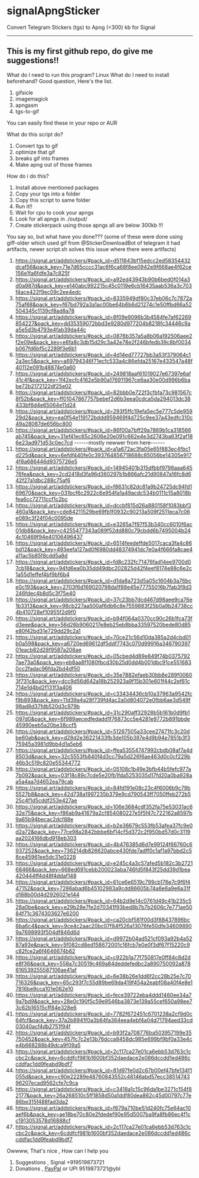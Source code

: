 # signalApngSticker
Convert Telegram Stickers (tgs) to Apng (&lt;300) kb for Signal

---
This is my first github repo, do give me suggestions!!
---
What do I need to run this program? Linux
What do I need to install beforehand? Good question, Here's the list.
1. gifsicle 
2. imagemagick 
3. apngasm 
4. tgs-to-gif 

You can easily find these in your repo or AUR 

What do this script do? 
1. Convert tgs to gif
2. optimize that gif
3. breaks gif into frames
4. Make apng out of those frames

How do i do this?
1. Install above mentioned packages
2. Copy your tgs into a folder
3. Copy this script to same folder
4. Run it!!
5. Wait for cpu to cook your apngs
6. Look for all apngs in ./output/
7. Create stickerpack using those apngs all are below 300kb !!!

You say so, but what have you done??? 
(some of these were done using giff-older which used gif from @StickerDownloadBot of telegram it had artifacts, newer script.sh solves this issue where there were artifacts)
1. https://signal.art/addstickers/#pack_id=d511843bf15edcc2ed58354432dcaf56&pack_key=71e7d65cccc31ac6f6ca68f8ee0942e9f668ae4f62ce156e1fa6fdfe3a7c825f
2. https://signal.art/addstickers/#pack_id=a92ed43943b90b6bed0f014a3d0a987d&pack_key=e140abc992215c45c0119e6cb16435aab536a3c703f4ace422f9ec09c2ee4edc
3. https://signal.art/addstickers/#pack_id=8335949df80c37eb06c7c7872a75af68&pack_key=f67bd792a3a1ac00be64b6b6d21274c1e50ffbd66a52504345c1139cf8ad8a78
4. https://signal.art/addstickers/#pack_id=8f09e9096b3b4584fe7af62269854227&pack_key=dd35359072bbd3e9280d977204b8218fc34446c9aa5e5d3b4793e4fab39da44c
5. https://signal.art/addstickers/#pack_id=0876b357a5a8b06a192506aee2f2e09e&pack_key=e6fa8c3db15d29c3a42e78e2f246bfedb39c8bf0034b067fd6bf5c2289f3e6b1
6. https://signal.art/addstickers/#pack_id=4d14ed77727bb3a53f379064c12a3ec5&pack_key=a69794346f71ecfc533a4c86efda25167e433547a48f40112e091b48874e0a60
7. https://signal.art/addstickers/#pack_id=249818aaf61019027e67397e6af41c4f&pack_key=1f42ecfc4162e5b90a176911967ce6aa30e00d996b6babe72b2172122df25e02
8. https://signal.art/addstickers/#pack_id=82bbb0e722f3cfbfa73c981567c8f52b&pack_key=ff01047867757bebef2d6b3eea0cdca5da294013dc38433bf6d4e65064e11d24
9. https://signal.art/addstickers/#pack_id=293f5ffc19efa5ec5e777c5de95929d2&pack_key=ea0f54e119172bddd959469f4d725c9ee37a43edfc310c49a28067de656bc800
10. https://signal.art/addstickers/#pack_id=86f00a7bff29a7869b1ca318566ab745&pack_key=31ef41ec65c2606e20e091c662e4e3d2743ba63f2af186e23ad971d53c0ec7cd
------mostly newwer from here------
11. https://signal.art/addstickers/#pack_id=a1a672ac3fa05e65f883ec4fbc1d225d&pack_key=6efdf440fe0c393764856718688c85056be14305e9174f8a686446d9375726e5
12. https://signal.art/addstickers/#pack_id=14945401b315dfbbf9798aaa64576fea&pack_key=2cd2418d3fa96d360297b1b866afc21d90847a16fc8d642f27a1dbc288c75af6
13. https://signal.art/addstickers/#pack_id=f8631c82dc81a9b24725dc94fd169670&pack_key=031bcf6c2922c6e954fa1a49acdc534b0111c15a8018bfea6cc72711ccf1c2bc
14. https://signal.art/addstickers/#pack_id=dccbf815d26a880158f1083bbf3460a1&pack_key=cde84211529be69fb1f0932c90213a509f2511eca7c06e089c3f24f04c0095de
15. https://signal.art/addstickers/#pack_id=e3265a7f97f53b340cc6010f6ac01db8&pack_key=c4255477343a089f52dd880c79cbdd6b7495004b244c10469f94e40106496437
16. https://signal.art/addstickers/#pack_id=6514feedeffde5017caca3fa4c86bd12&pack_key=493eefa127ad0f6980dd48374941dc7e0a4f666fa8cae4a11ac5b85f8cdd5a8d
17. https://signal.art/addstickers/#pack_id=fd8c232fc71476fad14ee9700d07cb18&pack_key=94fd6ea0b35dd49dbc202825d42f4eef8174e88c6e2c1a55d1effef4bf9bf6b4
18. https://signal.art/addstickers/#pack_id=d1da8a723d5a05c1604b3a76bce0c193&pack_key=2703f6d169020798da1f88e45e77755016b7fab3f8d3246fdec4b8d5c3f75e40
19. https://signal.art/addstickers/#pack_id=37c23bb7dcd467d98aee9ca76e1b3313&pack_key=98cb227aa500af6db6c8e7559883f25b0a9b24738cc4b410728ef10955f2d9f0
20. https://signal.art/addstickers/#pack_id=b94f064a0370cc90c26b1fca73fd3eee&pack_key=56d26b9060217e8eb25eb8bba33597520bede80d85e80f42bd31e729dd29c2a1
21. https://signal.art/addstickers/#pack_id=70ce21c56d10da385a2d4cbd01b0a598&pack_key=a6720ed69612df5ddf7743c070d99916a34679039701eacb82d28f9587a208ae
22. https://signal.art/addstickers/#pack_id=05cbed4d89e849f74b03757927ae73a0&pack_key=eb8aa8f1080fbcd30b25d0dd4b001dbc91ce5516830cc2fadac96fda2bd4df50
23. https://signal.art/addstickers/#pack_id=35e7882efaeb30bb8e289f00603f731c&pack_key=dcc9d56d642a18b252923a9f15b301e601f44c2ef61c714e1d4bd2f131f3a406
24. https://signal.art/addstickers/#pack_id=c33434436cb10a37963a9542fcf9b893&pack_key=11d39a4a28f739fd4ac2a0d804072e0fbb6ae3d549f98ad8d37fdb520d3c979b
25. https://signal.art/addstickers/#pack_id=31c290aff32928b5b161b0d9fb1097d0&pack_key=6f989aecedfedadd1f76873cc5e4281e9772b891bbde45990eeb5a20be38ccf5
26. https://signal.art/addstickers/#pack_id=51267505a33cee27471fc3c20dbe60ab&pack_key=d28d2e36221433fb3de105b387e4d9b94e7851b3f375945a3981d9bb4d1a5eb6
27. https://signal.art/addstickers/#pack_id=ffea53554747992cbdb08af7a4d8503d&pack_key=32c5553fb840f4d3cc79a5d226f6ae463d0c0cf229b46b3c519c820e55344772
28. https://signal.art/addstickers/#pack_id=05108c1b49e3bfb44b5fefc977a7b092&pack_key=03f18c89c7cde5e20fb1fda5253035d17fd20a0ba928aa5a4aa7d4652ea79cab
29. https://signal.art/addstickers/#pack_id=84fd191e08c23c4f6006b9c79b5527b8&pack_key=42d738a1997235b379e9cd790543ff7050ffeb272b525c4f1d5cddf253e427ae
30. https://signal.art/addstickers/#pack_id=106e3684cdf352fa75e53031ac632e75&pack_key=f86ab9a41679a2cf854080227e5f5f47c722162a8597b9a65b94becac2dcf88e
31. https://signal.art/addstickers/#pack_id=b2e36679c553fb53afea37fc9e0d2a72&pack_key=77ce98a2842bbbe6bf14cf5d372c2f950bd57d0c3119aa2024166dbd918eb303
32. https://signal.art/addstickers/#pack_id=4b476385d6d7e99124f66760c6937252&pack_key=736214db826620abce430fde7adff0c1af1a97bbd2c58ce45961ee5dc31e0228
33. https://signal.art/addstickers/#pack_id=e245c4a3c57afed5b182c3b272168466&pack_key=668ed691cebb200023aba746fd5f843f25dd39d1bea420444ff4d48f4ddaf148
34. https://signal.art/addstickers/#pack_id=61ce6e6519c799cb176e7c9f6f447152&pack_key=7286abad6b45102983a9cdd86605b74a6e6a9e6a31fd188b00d4d2926021e144
35. https://signal.art/addstickers/#pack_id=64b2d9e14c0761d49c41b235c528a0be&pack_key=e29b28e7fe2d70341f93bed8b7b7b2606c7e771ae5084f71c3674303627e6200
36. https://signal.art/addstickers/#pack_id=ca20cbf581f00d3f88437896bc6ba6c4&pack_key=9ce4c2aac20bc07f84f526a13076fe50dfe346098909a7698993f504df846d6d
37. https://signal.art/addstickers/#pack_id=d9972b04ad521cf093a92b4a5287a93e&pack_key=5f082cd8ed158672001c16fcb7e0e0f3df67f15220c9c82fce2a6f4646674b62
38. https://signal.art/addstickers/#pack_id=c922b1a77f750817e0ff84c8d2de8f36&pack_key=558a7c30519c469a84deddefedbc2a890750092a878816539255587106ae41af
39. https://signal.art/addstickers/#pack_id=6e38b26e1dd6f2cc28b25e7c70716326&pack_key=65c293f7c55d89be69da419f454a2eabf08a40f4e8e17816be9cca101e062e10
40. https://signal.art/addstickers/#pack_id=fece39722eba4ddd1460ee34a79a7bd9&pack_key=28e0c190f5c59e9546ba3873e139a55cef650a98ee73c62b16515cff84e328e6
41. https://signal.art/addstickers/#pack_id=7782f672451c6701238a2cf9d0c64fcf&pack_key=37a2b8941f0a3b64fa364eea4ebf4a04d71794aed33cd03040acf4db2751f94f
42. https://signal.art/addstickers/#pack_id=b93f2a708776ba503957199e35750452&pack_key=457fc7c2e13b76dcca8458dc985e699bf9bf0a33e4ce4b668288b49dca9f09a5
43. https://signal.art/addstickers/#pack_id=2c117ca27e01ca6ebb53d763c1ccbc2c&pack_key=6cddfcf981b1600bf352daedace2e086dccdd1ed486ccddfac1dd9feabd9bdf7
44. https://signal.art/addstickers/#pack_id=81d97fe0d2c67b00ef47bfe134f1055d&pack_key=c90e22289e48760843552c48146abd57ecc3851474396207ecad9562cfe7c9ca
45. https://signal.art/addstickers/#pack_id=c3418a1c15c96da1be3271c154f82177&pack_key=26a268510c5ff1858d50a1ddf80dea862c45d00797c77e86be315f488fad3da2
46. https://signal.art/addstickers/#pack_id=f679a710be51d240fc75e64ac10aef6b&pack_key=ae18be70c80e2fdedef90e95d5007ba9fa8fb86ec4f1cc1913053578d16888cf
47. https://signal.art/addstickers/#pack_id=2c117ca27e01ca6ebb53d763c1ccbc2c&pack_key=6cddfcf981b1600bf352daedace2e086dccdd1ed486ccddfac1dd9feabd9bdf7

Owwww, That's nice , How can I help you
1. Suggestions , Signal +919519873721
2. Donations , [PayPal](https://www.paypal.com/paypalme/my/profile) or UPI 9519873721@ybl 

